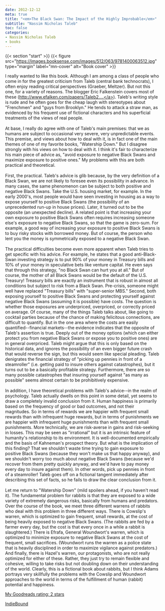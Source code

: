 ```yaml
---
date: 2012-12-12
meta: true
title: "<em>The Black Swan: The Impact of the Highly Improbable</em>"
subtitle: "Nassim Nicholas Taleb"
toc: false
categories:
- Nassim Nicholas Taleb
- books
---
```


{{< section "start" >}}
{{< figure src="https://images.booksense.com/images/512/063/9781400063512.jpg" type="margin" label="mn-cover" alt="Book cover" >}}

I really wanted to like this book. Although I am among a class of people who come in for the greatest criticism from Taleb (central bank technocrats), I often enjoy reading critical perspectives (Graeber, Meltzer). But not this one, for a variety of reasons. The blogger Eric Falkenstein covers most of these (<a target="_blank" href="http://www.efalken.com/papers/Taleb2.html" rel="nofollow noopener">http://www.efalken.com/papers/Taleb2....</a>). Taleb's writing style is rude and he often goes for the cheap laugh with stereotypes about "Frenchmen" and "guys from Brooklyn." He tends to attack a straw man, as evidenced by his frequent use of fictional characters and his superficial treatments of the views of real people.<br /><br />At base, I really do agree with one of Taleb's main premises: that we as humans are subject to occasional very severe, very unpredictable events. This premise, and views about how to deal with it, is in fact one of the main themes of one of my favorite books, "Watership Down." But I disagree strongly with his views on how to deal with it. I think it's fair to characterize his main piece of advice as, "avoid exposure to negative Black Swans and maximize exposure to positive ones." My problems with this are both practical and theoretical.<br /><br />First, the practical. Taleb's advice is glib because, by the very definition of a Black Swan, we are not likely to foresee even its possibility in advance. In many cases, the same phenomenon can be subject to both positive and negative Black Swans. Take the U.S. housing market, for example. In the early 2000's, most people would have seen investing in housing as a way to expose yourself to positive Black Swans (the possibility of an unprecedented run-up in house prices). Later, it turned out to be the opposite (an unexpected decline). A related point is that increasing your own exposure to positive Black Swans often requires increasing someone else's exposure to negative Black Swans, so that the game is zero-sum. For example, a good way of increasing your exposure to positive Black Swans is to buy risky stocks with borrowed money. But of course, the person who lent you the money is symmetrically exposed to a negative Black Swan.<br /><br />The practical difficulties become even more apparent when Taleb tries to get specific with his advice. For example, he states that a good anti-Black-Swan investing strategy is to put 90% of your money in Treasury bills and 10% of your money in speculative bets like venture capital. He even says that through this strategy, "no Black Swan can hurt you at all." But of course, the mother of all Black Swans would be the default of the U.S. Treasury! Treasury bills are exactly an instrument that is robust in almost all conditions but subject to risk from a Black Swan. Pre-crisis, someone might well have replaced "Treasury bills" with "super-senior MBS." Second, both exposing yourself to positive Black Swans and protecting yourself against negative Black Swans (assuming it is possible) have costs. The question is whether those exposures are underpriced, overpriced, or correctly priced on average. Of course, many of the things Taleb talks about, like going to cocktail parties because of the chance of making felicitous connections, are difficult to quantify. But in the one area where the costs are easily quantified--financial markets--the evidence indicates that the opposite of Taleb's assertion is true. Deeply out of the money options (which can either protect you from negative Black Swans or expose you to positive ones) are in general overpriced. Taleb might argue that this is only based on the historical data, and ignores the possibility of an even bigger future crash that would reverse the sign, but this would seem like special pleading. Taleb denigrates the financial strategy of "picking up pennies in front of a steamroller" (i.e. getting paid to insure others against catastrophes), but it turns out to be a basically profitable strategy. Furthermore, there are so many possible catastrophes that insuring yourself against "as many as possible" seems almost certain to be prohibitively expensive.<br /><br />In addition, I have theoretical problems with Taleb's advice--in the realm of psychology. Taleb actually dwells on this point in some detail, yet seems to draw a completely invalid conclusion from it. Human happiness is primarily based on the frequency of good or bad outcomes, and not their magnitudes. So in terms of rewards we are happier with frequent small rewards than with infrequent huge rewards, but in terms of punishments we are happier with infrequent huge punishments than with frequent small punishments. More technically, we are risk-averse in gains and risk-seeking in losses. This may be seen as "irrational" but it is an intrinsic feature of humanity's relationship to its environment. It is well-documented empirically and the basis of Kahneman's prospect theory. But what is the implication of this finding? That we shouldn't waste time trying to gain exposure to positive Black Swans (because they won't make us that happy anyway), and we shouldn't worry too much about negative Black Swans (because we'd recover from them pretty quickly anyway, and we'd have to pay money every day to insure against them). In other words, pick up pennies in front of a steamroller! Taleb goes off on a fictional tangent immediately after describing this set of facts, so he fails to draw the clear conclusion from it.<br /><br />Let me return to "Watership Down" (mild spoilers ahead, if you haven't read it). The fundamental problem for rabbits is that they are exposed to a wide variety of extremely dangerous risks, basically from humans and predators. Over the course of the book, we meet three different warrens of rabbits who deal with this problem in three different ways. There is Cowslip's warren, which is optimized to gain frequent, small rewards, at the cost of being heavily exposed to negative Black Swans. (The rabbits are fed by a farmer every day, but the cost is that every once in a while a rabbit is slaughtered.) There is Efrafa, General Woundwort's warren, which is optimized to minimize exposure to negative Black Swans at the cost of frequent, small sacrifices. (Woundwort runs the warren as a police state that is heavily disciplined in order to maximize vigilance against predators.) And finally, there is Hazel's warren, our protagonists, who are not really optimized for either of these. Rather, they just try to remain flexible and cohesive, willing to take risks but not doubling down on their understanding of the world. Clearly, this is a fictional book about rabbits, but I think Adams portrays very skillfully the problems with the Cowslip and Woundwort approaches to the world in terms of the fulfillment of human (rabbit) potential and happiness.

[My Goodreads rating: 2 stars](https://www.goodreads.com/review/show/466896771)  

[IndieBound](https://www.indiebound.org/book/9781400063512)
